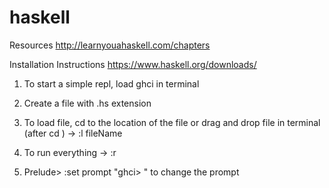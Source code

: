 # haskell

Resources
http://learnyouahaskell.com/chapters


Installation Instructions
https://www.haskell.org/downloads/


1. To start a simple repl, load ghci in terminal

2. Create a file with .hs extension

3. To load file, cd to the location of the file or drag and drop file in terminal (after cd ) -> :l fileName

4. To run everything -> :r

5. Prelude> :set prompt "ghci> " to change the prompt 
